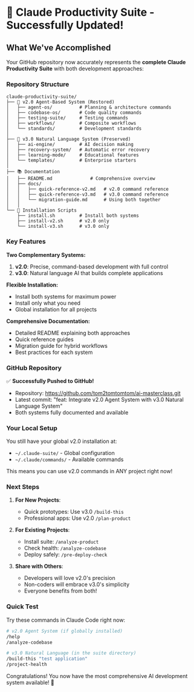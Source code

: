 # 🎉 Claude Productivity Suite - Successfully Updated!

## What We've Accomplished

Your GitHub repository now accurately represents the **complete Claude Productivity Suite** with both development approaches:

### Repository Structure
```
claude-productivity-suite/
├── 🎯 v2.0 Agent-Based System (Restored)
│   ├── agent-os/          # Planning & architecture commands
│   ├── codebase-os/       # Code quality commands
│   ├── testing-suite/     # Testing commands
│   ├── workflows/         # Composite workflows
│   └── standards/         # Development standards
│
├── 🌟 v3.0 Natural Language System (Preserved)
│   ├── ai-engine/         # AI decision making
│   ├── recovery-system/   # Automatic error recovery
│   ├── learning-mode/     # Educational features
│   └── templates/         # Enterprise starters
│
├── 📚 Documentation
│   ├── README.md              # Comprehensive overview
│   ├── docs/
│   │   ├── quick-reference-v2.md   # v2.0 command reference
│   │   ├── quick-reference-v3.md   # v3.0 command reference
│   │   └── migration-guide.md      # Using both together
│   │
└── 🔧 Installation Scripts
    ├── install.sh         # Install both systems
    ├── install-v2.sh      # v2.0 only
    └── install-v3.sh      # v3.0 only
```

### Key Features

**Two Complementary Systems:**
1. **v2.0**: Precise, command-based development with full control
2. **v3.0**: Natural language AI that builds complete applications

**Flexible Installation:**
- Install both systems for maximum power
- Install only what you need
- Global installation for all projects

**Comprehensive Documentation:**
- Detailed README explaining both approaches
- Quick reference guides
- Migration guide for hybrid workflows
- Best practices for each system

### GitHub Repository

✅ **Successfully Pushed to GitHub!**
- Repository: https://github.com/tom2tomtomtom/ai-masterclass.git
- Latest commit: "feat: Integrate v2.0 Agent System with v3.0 Natural Language System"
- Both systems fully documented and available

### Your Local Setup

You still have your global v2.0 installation at:
- `~/.claude-suite/` - Global configuration
- `~/.claude/commands/` - Available commands

This means you can use v2.0 commands in ANY project right now!

### Next Steps

1. **For New Projects**: 
   - Quick prototypes: Use v3.0 `/build-this`
   - Professional apps: Use v2.0 `/plan-product`

2. **For Existing Projects**:
   - Install suite: `/analyze-product`
   - Check health: `/analyze-codebase`
   - Deploy safely: `/pre-deploy-check`

3. **Share with Others**:
   - Developers will love v2.0's precision
   - Non-coders will embrace v3.0's simplicity
   - Everyone benefits from both!

### Quick Test

Try these commands in Claude Code right now:
```bash
# v2.0 Agent System (if globally installed)
/help
/analyze-codebase

# v3.0 Natural Language (in the suite directory)
/build-this "test application"
/project-health
```

Congratulations! You now have the most comprehensive AI development system available! 🚀
